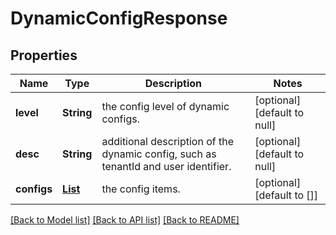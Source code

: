 # DynamicConfigResponse
## Properties

| Name | Type | Description | Notes |
|------------ | ------------- | ------------- | -------------|
| **level** | **String** | the config level of dynamic configs. | [optional] [default to null] |
| **desc** | **String** | additional description of the dynamic config, such as tenantId and user identifier. | [optional] [default to null] |
| **configs** | [**List**](Config.md) | the config items. | [optional] [default to []] |

[[Back to Model list]](../README.md#documentation-for-models) [[Back to API list]](../README.md#documentation-for-api-endpoints) [[Back to README]](../README.md)

